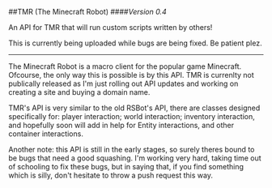 ##TMR (The Minecraft Robot)
####<em>Version 0.4</em>

An API for TMR that will run custom scripts written by others!

This is currently being uploaded while bugs are being fixed. Be patient plez.

<hr>

The Minecraft Robot is a macro client for the popular game Minecraft. Ofcourse, the only way this is possible is by this API. TMR is currenlty not publically released as I'm just rolling out API updates and working on creating a site and buying a domain name.

TMR's API is very similar to the old RSBot's API, there are classes designed specifically for: player interaction; world interaction; inventory interaction, and hopefully soon will add in help for Entity interactions, and other container interactions.

Another note: this API is still in the early stages, so surely theres bound to be bugs that need a good squashing. I'm working very hard, taking time out of schooling to fix these bugs, but in saying that, if you find something which is silly, don't hesitate to throw a push request this way.
